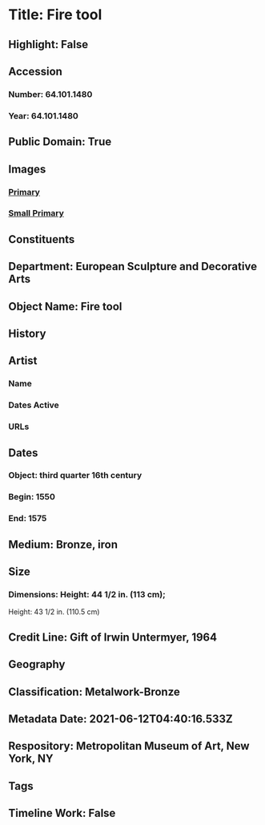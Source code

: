 # Title: Fire tool
## Highlight: False
## Accession
### Number: 64.101.1480
### Year: 64.101.1480
## Public Domain: True
## Images
### [Primary](https://images.metmuseum.org/CRDImages/es/original/201516.jpg)
### [Small Primary](https://images.metmuseum.org/CRDImages/es/web-large/201516.jpg)
## Constituents
## Department: European Sculpture and Decorative Arts
## Object Name: Fire tool
## History
## Artist
### Name
### Dates Active
### URLs
## Dates
### Object: third quarter 16th century
### Begin: 1550
### End: 1575
## Medium: Bronze, iron
## Size
### Dimensions: Height: 44 1/2 in. (113 cm);
Height: 43 1/2 in. (110.5 cm)
## Credit Line: Gift of Irwin Untermyer, 1964
## Geography
## Classification: Metalwork-Bronze
## Metadata Date: 2021-06-12T04:40:16.533Z
## Respository: Metropolitan Museum of Art, New York, NY
## Tags
## Timeline Work: False
